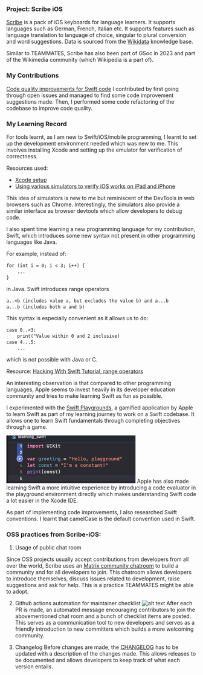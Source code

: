 ### Project: Scribe iOS

[Scribe](https://github.com/scribe-org/Scribe-iOS) is a pack of iOS keyboards for language learners. It supports languages such as German, French, Italian etc.
It supports features such as language translation to language of choice, singular to plural conversion and word suggestions.
Data is sourced from the [Wikidata](https://www.wikidata.org/wiki/Wikidata:Main_Page) knowledge base.

Similar to TEAMMATES, Scribe has also been part of GSoc in 2023 and part of the Wikimedia community (which Wikipedia is a part of).

### My Contributions

[Code quality improvements for Swift code](https://github.com/scribe-org/Scribe-iOS/pull/395)
I contributed by first going through open issues and managed to find some code improvement suggestions made. Then, I performed some code refactoring of the codebase to improve code quality.

### My Learning Record

For tools learnt, as I am new to Swift/iOS/mobile programming, I learnt to set up the development environment needed which was new to me. This involves installing Xcode and setting up the emulator for verification of correctness.

Resources used:
- [Xcode setup](https://developer.apple.com/documentation/safari-developer-tools/installing-xcode-and-simulators)
- [Using various simulators to verify iOS works on iPad and iPhone](https://developer.apple.com/documentation/xcode/running-your-app-in-simulator-or-on-a-device)

This idea of simulators is new to me but reminiscent of the DevTools in web browsers such as Chrome.
Interestingly, the simulators also provide a similar interface as browser devtools which allow developers to debug code.

I also spent time learning a new programming language for my contribution, Swift, which introduces some new syntax not present in other programming languages like Java.

For example, instead of:
```
for (int i = 0; i < 3; i++) {
    ...
}
```
in Java. Swift introduces range operators
```
a..<b (includes value a, but excludes the value b) and a...b
a...b (includes both a and b)
```
This syntax is especially convenient as it allows us to do:
```
case 0..<3:
    print("Value within 0 and 2 inclusive)
case 4...5:
    ...
```
which is not possible with Java or C.

Resource:
[Hacking With Swift Tutorial, range operators](https://www.hackingwithswift.com/sixty/3/9/range-operators)

An interesting observation is that compared to other programming languages, Apple seems to invest heavily in its developer education community and tries to make learning Swift as fun as possible.

I experimented with the [Swift Playgrounds](https://developer.apple.com/swift-playgrounds/), a gamified application by Apple to learn Swift as part of my learning journey to work on a Swift codebase.
It allows one to learn Swift fundamentals through completing objectives through a game.

![Swift playground evaluator](Swift-playground-eval.png)
Apple has also made learning Swift a more intuitive experience by introducing a code evaluator in the playground environment directly which makes understanding Swift code a lot easier in the Xcode IDE.

As part of implementing code improvements, I also researched Swift conventions. I learnt that camelCase is the default convention used in Swift.

### OSS practices from Scribe-iOS:
1. Usage of public chat room

Since OSS projects usually accept contributions from developers from all over the world, Scribe uses an [Matrix community chatroom](https://app.element.io/#/room/#ScribeiOS:matrix.org) to build a community and for all developers to join. This chatroom allows developers to introduce themselves, discuss issues related to development, raise suggestions and ask for help. This is a practice TEAMMATES might be able to adopt.

2. Github actions automation for maintainer checklist
![alt text](image.png)
After each PR is made, an automated message encouraging contributors to join the abovementioned chat room and a bunch of checklist items are posted. This serves as a communication tool to new developers and serves as a friendly introduction to new committers which builds a more welcoming community.

3. Changelog
Before changes are made, the [CHANGELOG](https://github.com/scribe-org/Scribe-iOS/blob/main/CHANGELOG.md) has to be updated with a description of the changes made. This allows releases to be documented and allows developers to keep track of what each version entails.
